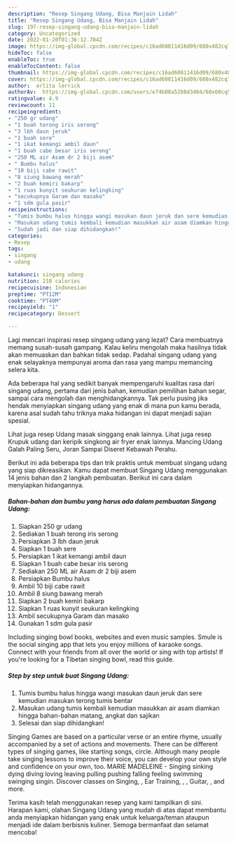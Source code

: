 ```yaml
---
description: "Resep Singang Udang, Bisa Manjain Lidah"
title: "Resep Singang Udang, Bisa Manjain Lidah"
slug: 197-resep-singang-udang-bisa-manjain-lidah
category: Uncategorized
date: 2022-01-20T01:36:12.704Z
image: https://img-global.cpcdn.com/recipes/c16ad60811416d09/680x482cq70/singang-udang-foto-resep-utama.jpg
hideToc: false
enableToc: true
enableTocContent: false
thumbnail: https://img-global.cpcdn.com/recipes/c16ad60811416d09/680x482cq70/singang-udang-foto-resep-utama.jpg
cover: https://img-global.cpcdn.com/recipes/c16ad60811416d09/680x482cq70/singang-udang-foto-resep-utama.jpg
author:  erlita lerrick
authorAv:  https://img-global.cpcdn.com/users/e74b08a5288d3404/60x60cq50/avatar.jpg
ratingvalue: 4.9
reviewcount: 11
recipeingredient:
- "250 gr udang"
- "1 buah terong iris serong"
- "3 lbh daun jeruk"
- "1 buah sere"
- "1 ikat kemangi ambil daun"
- "1 buah cabe besar iris serong"
- "250 ML air Asam dr 2 biji asem"
- " Bumbu halus"
- "10 biji cabe rawit"
- "8 siung bawang merah"
- "2 buah kemiri bakarp"
- "1 ruas kunyit seukuran kelingking"
- "secukupnya Garam dan masako"
- "1 sdm gula pasir"
recipeinstructions:
- "Tumis bumbu halus hingga wangi masukan daun jeruk dan sere kemudian masukan terong tumis bentar"
- "Masukan udang tumis kembali kemudian masukkan air asam diamkan hingga bahan-bahan matang, angkat dan sajikan"
- "Sudah jadi dan siap dihidangkan!"
categories:
- Resep
tags:
- singang
- udang

katakunci: singang udang 
nutrition: 218 calories
recipecuisine: Indonesian
preptime: "PT12M"
cooktime: "PT40M"
recipeyield: "1"
recipecategory: Dessert

---
```



Lagi mencari inspirasi resep singang udang yang lezat? Cara membuatnya memang susah-susah gampang. Kalau keliru mengolah maka hasilnya tidak akan memuaskan dan bahkan tidak sedap. Padahal singang udang yang enak selayaknya mempunyai aroma dan rasa yang mampu memancing selera kita.


Ada beberapa hal yang sedikit banyak mempengaruhi kualitas rasa dari singang udang, pertama dari jenis bahan, kemudian pemilihan bahan segar, sampai cara mengolah dan menghidangkannya. Tak perlu pusing jika hendak menyiapkan singang udang yang enak di mana pun kamu berada, karena asal sudah tahu triknya maka hidangan ini dapat menjadi sajian spesial.

Lihat juga resep Udang masak singgang enak lainnya. Lihat juga resep Krupuk udang dan keripik singkong air fryer enak lainnya. Mancing Udang Galah Paling Seru, Joran Sampai Diseret Kebawah Perahu.


Berikut ini ada beberapa tips dan trik praktis untuk membuat singang udang yang siap dikreasikan. Kamu dapat membuat Singang Udang menggunakan 14 jenis bahan dan 2 langkah pembuatan. Berikut ini cara dalam menyiapkan hidangannya.

<!--inarticleads1-->

##### Bahan-bahan dan bumbu yang harus ada dalam pembuatan Singang Udang:

1. Siapkan 250 gr udang
1. Sediakan 1 buah terong iris serong
1. Persiapkan 3 lbh daun jeruk
1. Siapkan 1 buah sere
1. Persiapkan 1 ikat kemangi ambil daun
1. Siapkan 1 buah cabe besar iris serong
1. Sediakan 250 ML air Asam dr 2 biji asem
1. Persiapkan  Bumbu halus
1. Ambil 10 biji cabe rawit
1. Ambil 8 siung bawang merah
1. Siapkan 2 buah kemiri bakarp
1. Siapkan 1 ruas kunyit seukuran kelingking
1. Ambil secukupnya Garam dan masako
1. Gunakan 1 sdm gula pasir


Including singing bowl books, websites and even music samples. Smule is the social singing app that lets you enjoy millions of karaoke songs. Connect with your friends from all over the world or sing with top artists! If you&#39;re looking for a Tibetan singing bowl, read this guide. 

<!--inarticleads2-->

##### Step by step untuk buat Singang Udang:

1. Tumis bumbu halus hingga wangi masukan daun jeruk dan sere kemudian masukan terong tumis bentar
1. Masukan udang tumis kembali kemudian masukkan air asam diamkan hingga bahan-bahan matang, angkat dan sajikan
1. Selesai dan siap dihidangkan!

Singing Games are based on a particular verse or an entire rhyme, usually accompanied by a set of actions and movements. There can be different types of singing games, like starting songs, circle. Although many people take singing lessons to improve their voice, you can develop your own style and confidence on your own, too. MARIE MADELEINE - Singing sinking dying diving loving leaving pulling pushing falling feeling swimming swinging singin. Discover classes on Singing, , Ear Training, , , Guitar, , and more. 

Terima kasih telah menggunakan resep yang kami tampilkan di sini. Harapan kami, olahan Singang Udang yang mudah di atas dapat membantu anda menyiapkan hidangan yang enak untuk keluarga/teman ataupun menjadi ide dalam berbisnis kuliner. Semoga bermanfaat dan selamat mencoba!
